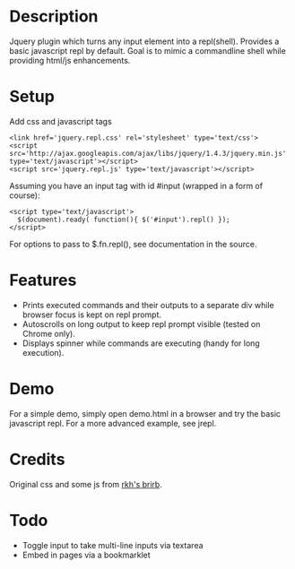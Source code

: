 Description
===========
Jquery plugin which turns any input element into a repl(shell). Provides a basic javascript
repl by default. Goal is to mimic a commandline shell while providing html/js enhancements.

Setup
=====

Add css and javascript tags

    <link href='jquery.repl.css' rel='stylesheet' type='text/css'>
    <script src='http://ajax.googleapis.com/ajax/libs/jquery/1.4.3/jquery.min.js' type='text/javascript'></script>
    <script src='jquery.repl.js' type='text/javascript'></script>

Assuming you have an input tag with id #input (wrapped in a form of course):

    <script type='text/javascript'>
      $(document).ready( function(){ $('#input').repl() });
    </script>

For options to pass to $.fn.repl(), see documentation in the source.

Features
========
* Prints executed commands and their outputs to a separate div while browser focus is kept on
  repl prompt.
* Autoscrolls on long output to keep repl prompt visible (tested on Chrome only).
* Displays spinner while commands are executing (handy for long execution).

Demo
====
For a simple demo, simply open demo.html in a browser and try the basic javascript repl.
For a more advanced example, see jrepl.

Credits
=======
Original css and some js from [rkh's brirb](http://github.com/rkh/brirb).

Todo
====
* Toggle input to take multi-line inputs via textarea
* Embed in pages via a bookmarklet
